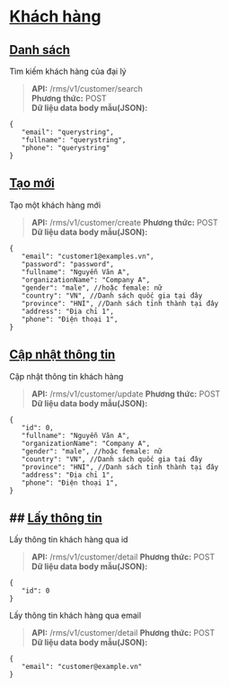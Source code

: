 # <a href="#Khách hàng">Khách hàng</a>
## <a href="#Danh sách">Danh sách</a>
Tìm kiếm khách hàng của đại lý
> **API:** /rms/v1/customer/search  
> **Phương thức:** POST  
> **Dữ liệu data body mẫu(JSON):**   
```
{
   "email": "querystring",
   "fullname": "querystring",
   "phone": "querystring"
}
```

## <a href="#Tạo mới">Tạo mới</a>
Tạo một khách hàng mới
> **API:** /rms/v1/customer/create
> **Phương thức:** POST  
> **Dữ liệu data body mẫu(JSON):**   
```
{
   "email": "customer1@examples.vn",
   "password": "password",
   "fullname": "Nguyễn Văn A",
   "organizationName": "Company A",
   "gender": "male", //hoặc female: nữ
   "country": "VN", //Danh sách quốc gia tại đây
   "province": "HNI", //Danh sách tỉnh thành tại đây
   "address": "Địa chỉ 1",
   "phone": "Điện thoại 1",
}
```

## <a href="#Cập nhật thông tin">Cập nhật thông tin</a>
Cập nhật thông tin khách hàng
> **API:** /rms/v1/customer/update
> **Phương thức:** POST  
> **Dữ liệu data body mẫu(JSON):**   
```
{
   "id": 0,
   "fullname": "Nguyễn Văn A",
   "organizationName": "Company A",
   "gender": "male", //hoặc female: nữ
   "country": "VN", //Danh sách quốc gia tại đây
   "province": "HNI", //Danh sách tỉnh thành tại đây
   "address": "Địa chỉ 1",
   "phone": "Điện thoại 1",
}
```

## ## <a href="#Lấy thông tin">Lấy thông tin</a>
Lấy thông tin khách hàng qua id
> **API:** /rms/v1/customer/detail
> **Phương thức:** POST  
> **Dữ liệu data body mẫu(JSON):**   
```
{
   "id": 0
}
```

Lấy thông tin khách hàng qua email
> **API:** /rms/v1/customer/detail
> **Phương thức:** POST  
> **Dữ liệu data body mẫu(JSON):**   
```
{
   "email": "customer@example.vn"
}
```
